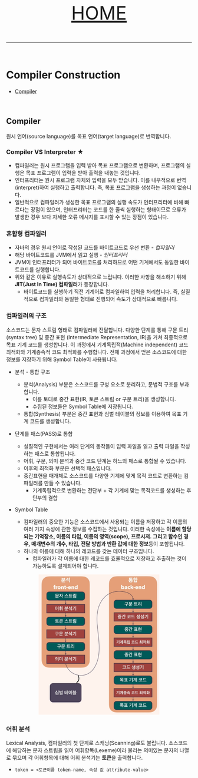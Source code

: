 <p align="center" style="font-size:50px">
  <a href="https://github.com/lsw6684/ComputerScience">HOME</a>
</p>

***

<br />

# Compiler Construction
- [Compiler](#Compiler)

<br />

## Compiler
원시 언어(source language)를 목표 언어(target language)로 번역합니다.

### Compiler VS Interpreter ★
- 컴파일러는 원시 프로그램을 입력 받아 목표 프로그램으로 변환하며, 프로그램의 실행은 목표 프로그램이 입력을 받아 출력을 내놓는 것입니다.
- 인터프리터는 원시 프로그램 자체와 입력을 모두 받습니다. 이를 내부적으로 번역(interpret)하여 실행하고 출력합니다. 즉, 목표 프로그램을 생성하는 과정이 없습니다.
- 일반적으로 컴파일러가 생성한 목표 프로그램의 실행 속도가 인터프리터에 비해 빠르다는 장점이 있으며, 인터프리터는 코드를 한 줄씩 실행하는 형태이므로 오류가 발생한 경우 보다 자세한 오류 메시지를 표시할 수 있는 장점이 있습니다.

### 혼합형 컴파일러
- 자바의 경우 원시 언어로 작성된 코드를 바이트코드로 우선 변환 - *컴파일러*
- 해당 바이트코드를 JVM에서 읽고 실행 - *인터프리터*
- JVM이 인터프리터가 되어 바이트코드를 처리하므로 어떤 기계에서도 동일한 바이트코드를 실행합니다.
- 위와 같은 이유로 실행속도가 상대적으로 느립니다. 이러한 사항을 해소하기 위해 **JIT(Just In Time) 컴파일러**가 등장합니다.
    - 바이트코드를 실행하기 직전 기계어로 컴파일하여 입력을 처리합니다. 즉, 실질적으로 컴파일러와 동일한 형태로 진행되어 속도가 상대적으로 빠릅니다.

### 컴파일러의 구조
소스코드는 문자 스트림 형태로 컴파일러에 전달합니다. 다양한 단계를 통해 구문 트리 (syntax tree) 및 중간 표현 (Intermediate Representation, IR)을 거쳐 최종적으로 목표 기계 코드를 생성합니다. 이 과정에서 기계독립적(Machine independent) 코드 최적화와 기계종속적 코드 최적화를 수행합니다. 전체 과정에서 얻은 소스코드에 대한 정보를 저장하기 위해 Symbol Table이 사용됩니다.
- 분석 - 통합 구조
    - 분석(Analysis) 부분은 소스코드를 구성 요소로 분리하고, 문법적 구조를 부과합니다.
        - 이를 토대로 중간 표현(IR, 토큰 스트림 or 구문 트리)을 생성합니다.
        - 수집된 정보들은 Symbol Table에 저장됩니다.
    - 통합(Synthesis) 부분은 중간 표현과 심벌 테이블의 정보를 이용하여 목표 기계 코드를 생성합니다.

- 단계를 패스(PASS)로 통합
    - 실질적인 구현에서는 여러 단계의 동작들이 입력 파일을 읽고 출력 파일을 작성하는 패스로 통합됩니다.
    - 어휘, 구문, 의미 분석과 중간 코드 단계는 하느의 패스로 통합될 수 있습니다.
    - 이후의 최적화 부분은 선택적 패스입니다.
    - 중간표현을 매개체로 소스코드를 다양한 기계에 맞게 목적 코드로 변환하는 컴파일러를 만들 수 있습니다.
        - 기계독립적으로 변환하는 전단부 + 각 기계에 맞는 목적코드를 생성하는 후단부의 결합
- Symbol Table
    - 컴파일러의 중요한 기능은 소스코드에서 사용되는 이름을 저장하고 각 이름의 여러 가지 속성에 관한 정보를 수집하는 것입니다. 이러한 속성에는 **이름에 할당되는 기억장소, 이름의 타입, 이름의 영역(scope), 프로시저. 그리고 함수인 경우, 매개변수의 개수, 타입, 전달 방법과 반환 값에 대한 정보**등이 포함됩니다.
    - 하나의 이름에 대해 하나의 레코드를 갖는 데이터 구조입니다.
        - 컴파일러가 각 이름에 대한 레코드를 효율적으로 저장하고 추출하는 것이 가능하도록 설계되어야 합니다.

<p align="center"><img src="images/cc.png" width="65%"></p>

### 어휘 분석
Lexical Analysis, 컴파일러의 첫 단계로 스캐닝(Scanning)로도 불립니다. 소스코드에 해당하는 문자 스트림을 읽어 어휘항목(Lexeme)이라 불리는 의미있는 문자의 나열로 묶으며 각 어휘항목에 대해 어휘 분석기는 **토큰**을 출력합니다.
- `token = <토큰이름 token-name, 속성 값 attribute-value>`


